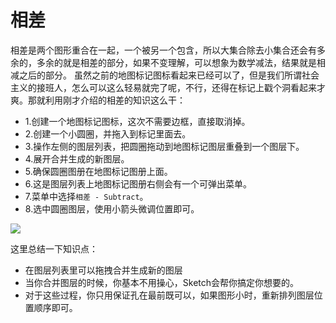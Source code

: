 # 相差

相差是两个图形重合在一起，一个被另一个包含，所以大集合除去小集合还会有多余的，多余的就是相差的部分，如果不变理解，可以想象为数学减法，结果就是相减之后的部分。
虽然之前的地图标记图标看起来已经可以了，但是我们所谓社会主义的接班人，怎么可以这么轻易就完了呢，不行，还得在标记上戳个洞看起来才爽。那就利用刚才介绍的相差的知识这么干：

+ 1.创建一个地图标记图标，这次不需要边框，直接取消掉。
+ 2.创建一个小圆圈，并拖入到标记里面去。
+ 3.操作左侧的图层列表，把圆圈拖动到地图标记图层重叠到一个图层下。
+ 4.展开合并生成的新图层。
+ 5.确保圆圈图册在地图标记图册上面。
+ 6.这是图层列表上地图标记图册右侧会有一个可弹出菜单。
+ 7.菜单中选择`相差 - Subtract`。
+ 8.选中圆圈图层，使用小箭头微调位置即可。

![](https://koenig-media.raywenderlich.com/uploads/2015/10/map-marker-hole.gif)

这里总结一下知识点：

+ 在图层列表里可以拖拽合并生成新的图层
+ 当你合并图层的时候，你基本不用操心，Sketch会帮你搞定你想要的。
+ 对于这些过程，你只用保证孔在最前既可以，如果图形小时，重新排列图层位置顺序即可。